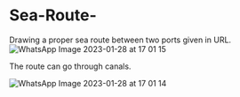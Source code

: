 # Sea-Route-

Drawing a proper sea route between two ports given in URL.
![WhatsApp Image 2023-01-28 at 17 01 15](https://user-images.githubusercontent.com/71898275/215270698-e89b861d-8193-4747-acfc-f364a8ed9607.jpeg)

The route can go through canals.

![WhatsApp Image 2023-01-28 at 17 01 14](https://user-images.githubusercontent.com/71898275/215270880-d60c0e46-d3d7-4231-ab4c-85e87aca5424.jpeg)

